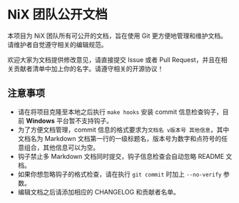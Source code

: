 # NiX 团队公开文档

本项目为 NiX 团队所有可公开的文档，旨在使用 Git 更方便地管理和维护文档。请维护者自觉遵守相关的编辑规范。

欢迎大家为文档提供修改意见，请直接提交 Issue 或者 Pull Request，并且在相关贡献者清单中加上你的名字。请遵守相关的开源协议！

## 注意事项

* 请在将项目克隆至本地之后执行 `make hooks` 安装 commit 信息检查钩子，目前 **Windows** 平台暂不支持钩子。
* 为了方便文档管理，commit 信息的格式要求为`文档名 v版本号 其他信息`，其中文档名为 Markdown 文档第一行的一级标题名，版本号为数字和点符号的任意组合，其他信息可以为空。
* 钩子禁止多 Markdown 文档同时提交，钩子信息检查会自动忽略 README 文档。
* 如果你想忽略钩子的格式检查，请在执行 `git commit` 时加上 `--no-verify` 参数。
* 编辑文档之后请添加相应的 CHANGELOG 和贡献者名单。
